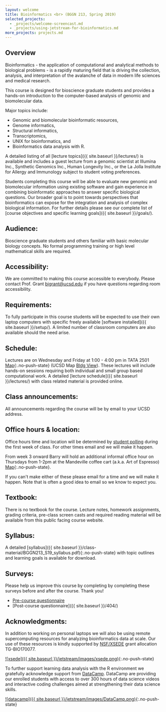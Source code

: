 ```yaml
---
layout: welcome
title: Bioinformatics <br> (BGGN 213, Spring 2019)
selected_projects:
  - _projects/welcome-screencast.md
  - _projects/using-jetstream-for-bioinformatics.md
more_projects: projects.md
---
```


## Overview
Bioinformatics - the application of computational and analytical methods to biological problems - is a rapidly maturing field that is driving the collection, analysis, and interpretation of the avalanche of data in modern life sciences and medical research.  

This course is designed for bioscience graduate students and provides a hands-on introduction to the computer-based analysis of genomic and biomolecular data.

Major topics include: 
- Genomic and biomolecular bioinformatic resources,  
- Genome informatics, 
- Structural informatics,  
- Transcriptomics,
- UNIX for bioinformatics, and 
- Bioinformatics data analysis with R.  

A detailed listing of all [lecture topics]({{ site.baseurl }}/lectures/) is available and includes a guest lecture from a genomic scientist at Illumina Inc., Synthetic Genomics Inc., Human Longevity Inc., or the La Jolla Institute for Allergy and Immunology subject to student voting preferences. 


Students completing this course will be able to evaluate new genomic and biomolecular information using existing software and gain experience in combining bioinformatic approaches to answer specific biological questions. Our broader goal is to point towards perspectives that bioinformatics can expose for the integration and analysis of complex biological information. For further details please see our complete list of [course objectives and specific learning goals]({{ site.baseurl }}/goals/).  

## Audience: 
Bioscience graduate students and others familiar with basic molecular biology concepts. No formal programming training or high level mathematical skills are required.  

## Accessibility:  
We are committed to making this course accessible to everybody. Please contact Prof. Grant <bigrant@ucsd.edu> if you have questions regarding room accessibility.  

## Requirements: 
To fully participate in this course students will be expected to use their own laptop computers with specific freely available [software installed]({{ site.baseurl }}/setup/). A limited number of classroom computers are also available should the need arise.    

## Schedule:  
Lectures are on Wednesday and Friday at 1:00 - 4:00 pm in TATA 2501 [Map](https://goo.gl/maps/Cd8z9Zexx6q){:.no-push-state} (UCSD Map [Bldg View](https://maps.ucsd.edu/map/?id=1005#!m/359878)).  These lectures will include hands-on sessions requiring both individual and small group based computational work. A detailed [lecture schedule]({{ site.baseurl }}/lectures/) with class related material is provided online.  

## Class announcements:  
All announcements regarding the course will be by email to your UCSD address.  

## Office hours & location:  
Office hours time and location will be determined by [student polling](https://doodle.com/poll/6zkgw3866rwbfpb4) during the first week of class. For other times email and we will make it happen.          

From week 3 onward Barry will hold an additional informal office hour on Thursdays from 1-2pm at the Mandeville coffee cart (a.k.a. Art of Espresso) [Map](https://goo.gl/maps/ZecfgoF8qas){:.no-push-state}.  

If you can't make either of these please email for a time and we will make it happen. Note that is often a good idea to email so we know to expect you.    

## Textbook:  
There is no textbook for the course. Lecture notes, homework assignments, grading criteria, pre-class screen casts and required reading material will be available from this public facing course website.  

## Syllabus:  
A detailed [syllabus]({{ site.baseurl }}/class-material/BGGN213_S19_syllabus.pdf){:.no-push-state} with topic outlines and learning goals is available for download.

## Surveys:
Please help us improve this course by completing by completing these surveys before and after the course. Thank you!
* [Pre-course questionnaire](https://forms.gle/4PnSjgFd9dx1dx7K8)  
* [Post-course questionnaire]({{ site.baseurl }}/404/)  

## Acknowledgments:
In addition to working on personal laptops we will also be using remote supercomputing resources for analyzing bioinformatics data at scale. Our use of these resources is kindly supported by [NSF/XSEDE](https://www.xsede.org/) grant allocation TG-BIO170077.  

[![xsede]({{ site.baseurl }}/jetstream/images/xsede.png)](https://jetstream-cloud.org/){:.no-push-state}  

To further support learning data analysis with the R environment we gratefully acknowledge support from [DataCamp](https://www.datacamp.com/). DataCamp are providing our enrolled students with access to over 300 hours of data science videos and interactive coding challenges aimed at strengthening their data science skills.  

[![datacamp]({{ site.baseurl }}/jetstream/images/DataCamp.png)](https://www.datacamp.com/groups/foundations-of-bioinformatics-bggn-213){:.no-push-state}  

